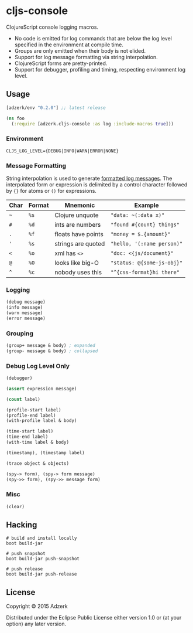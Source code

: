 # cljs-console

ClojureScript console logging macros.

- No code is emitted for log commands that are below the log level specified
  in the environment at compile time.
- Groups are only emitted when their body is not elided.
- Support for log message formatting via string interpolation.
- ClojureScript forms are pretty-printed.
- Support for debugger, profiling and timing, respecting environment log level.

## Usage

[](dependency)
```clojure
[adzerk/env "0.2.0"] ;; latest release
```
[](/dependency)

```clojure
(ns foo
  (:require [adzerk.cljs-console :as log :include-macros true]))
```

### Environment

```
CLJS_LOG_LEVEL={DEBUG|INFO|WARN|ERROR|NONE}
```

### Message Formatting

String interpolation is used to generate [formatted log messages][format]. The
interpolated form or expression is delimited by a control character followed by
`{}` for atoms or `()` for expressions.

| Char | Format | Mnemonic            | Example                    |
|------|--------|---------------------|----------------------------|
| `~`  | `%s`   | Clojure unquote     | `"data: ~(:data x)"`       |
| `#`  | `%d`   | ints are numbers    | `"found #{count} things"`  |
| `.`  | `%f`   | floats have points  | `"money = $.{amount}"`     |
| `'`  | `%s`   | strings are quoted  | `"hello, '(:name person)"` |
| `<`  | `%o`   | xml has `<>`        | `"doc: <{js/document}"`    |
| `@`  | `%O`   | looks like big-O    | `"status: @{some-js-obj}"` |
| `^`  | `%c`   | nobody uses this    | `"^{css-format}hi there"`  |

### Logging

```clojure
(debug message)
(info message)
(warn message)
(error message)
```

### Grouping

```clojure
(group+ message & body) ; expanded
(group- message & body) ; collapsed
```

### Debug Log Level Only

```clojure
(debugger)

(assert expression message)

(count label)

(profile-start label)
(profile-end label)
(with-profile label & body)

(time-start label)
(time-end label)
(with-time label & body)

(timestamp), (timestamp label)

(trace object & objects)

(spy-> form), (spy-> form message)
(spy->> form), (spy->> message form)
```

### Misc

```clojure
(clear)
```

## Hacking

```
# build and install locally
boot build-jar
```
```
# push snapshot
boot build-jar push-snapshot
```
```
# push release
boot build-jar push-release
```

## License

Copyright © 2015 Adzerk

Distributed under the Eclipse Public License either version 1.0 or (at
your option) any later version.

[format]: https://developer.chrome.com/devtools/docs/console-api#consolelogobject-object

